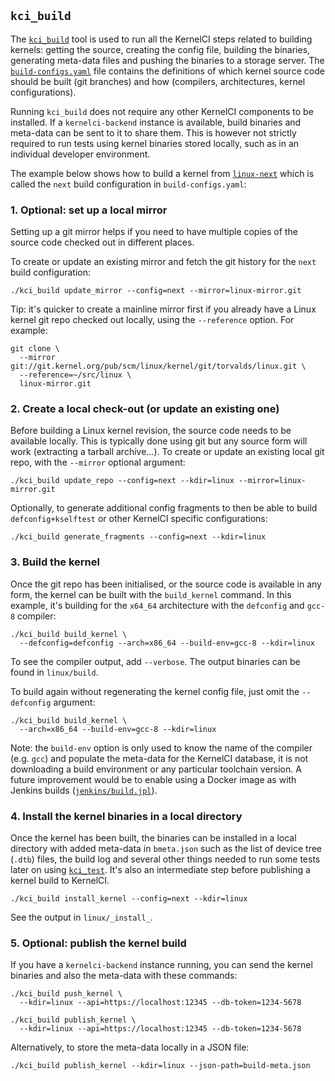 ## `kci_build`

The
[`kci_build`](https://github.com/kernelci/kernelci-core/blob/master/kci_build)
tool is used to run all the KernelCI steps related to building kernels: getting
the source, creating the config file, building the binaries, generating
meta-data files and pushing the binaries to a storage server.  The
[`build-configs.yaml`](https://github.com/kernelci/kernelci-core/blob/master/build-configs.yaml)
file contains the definitions of which kernel source code should be built (git
branches) and how (compilers, architectures, kernel configurations).

Running `kci_build` does not require any other KernelCI components to be
installed.  If a `kernelci-backend` instance is available, build binaries and
meta-data can be sent to it to share them.  This is however not strictly
required to run tests using kernel binaries stored locally, such as in an
individual developer environment.

The example below shows how to build a kernel from
[`linux-next`](https://git.kernel.org/pub/scm/linux/kernel/git/next/linux-next.git)
which is called the `next` build configuration in `build-configs.yaml`:

### 1. Optional: set up a local mirror

Setting up a git mirror helps if you need to have multiple copies of the source
code checked out in different places.

To create or update an existing mirror and fetch the git history for the `next`
build configuration:

```
./kci_build update_mirror --config=next --mirror=linux-mirror.git
```

Tip: it's quicker to create a mainline mirror first if you already have a Linux
kernel git repo checked out locally, using the `--reference` option.  For
example:

```
git clone \
  --mirror git://git.kernel.org/pub/scm/linux/kernel/git/torvalds/linux.git \
  --reference=~/src/linux \
  linux-mirror.git
```

### 2. Create a local check-out (or update an existing one)

Before building a Linux kernel revision, the source code needs to be available
locally.  This is typically done using git but any source form will work
(extracting a tarball archive...).  To create or update an existing local git
repo, with the `--mirror` optional argument:

```
./kci_build update_repo --config=next --kdir=linux --mirror=linux-mirror.git
```

Optionally, to generate additional config fragments to then be able to build
`defconfig+kselftest` or other KernelCI specific configurations:

```
./kci_build generate_fragments --config=next --kdir=linux
```

### 3. Build the kernel

Once the git repo has been initialised, or the source code is available in any
form, the kernel can be built with the `build_kernel` command.  In this
example, it's building for the `x64_64` architecture with the `defconfig` and
`gcc-8` compiler:

```
./kci_build build_kernel \
  --defconfig=defconfig --arch=x86_64 --build-env=gcc-8 --kdir=linux
```

To see the compiler output, add `--verbose`.  The output binaries can be found
in `linux/build`.

To build again without regenerating the kernel config file, just omit the
`--defconfig` argument:

```
./kci_build build_kernel \
  --arch=x86_64 --build-env=gcc-8 --kdir=linux
```

Note: the `build-env` option is only used to know the name of the compiler
(e.g. `gcc`) and populate the meta-data for the KernelCI database, it is not
downloading a build environment or any particular toolchain version.  A future
improvement would be to enable using a Docker image as with Jenkins builds
([`jenkins/build.jpl`](https://github.com/kernelci/kernelci-core/blob/master/jenkins/build.jpl)).

### 4. Install the kernel binaries in a local directory

Once the kernel has been built, the binaries can be installed in a local
directory with added meta-data in `bmeta.json` such as the list of device tree
(`.dtb`) files, the build log and several other things needed to run some tests
later on using [`kci_test`](kci_test.md).  It's also an intermediate step
before publishing a kernel build to KernelCI.

```
./kci_build install_kernel --config=next --kdir=linux
```

See the output in `linux/_install_`.

### 5. Optional: publish the kernel build

If you have a `kernelci-backend` instance running, you can send the kernel
binaries and also the meta-data with these commands:

```
./kci_build push_kernel \
  --kdir=linux --api=https://localhost:12345 --db-token=1234-5678

./kci_build publish_kernel \
  --kdir=linux --api=https://localhost:12345 --db-token=1234-5678
```

Alternatively, to store the meta-data locally in a JSON file:

```
./kci_build publish_kernel --kdir=linux --json-path=build-meta.json
```
